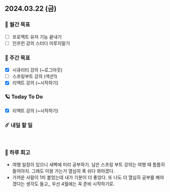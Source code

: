 ## 2024.03.22 (금)

### 🚀 월간 목표

- [ ] 프로젝트 유저 기능 끝내기
- [ ] 인프런 강의 스터디 미루지말기
  <br/>

### 💫 주간 목표

- [x] 시큐리티 강의 (~로그아웃)
- [ ] 스프링부트 강의 (섹션1)
- [x] 리액트 강의 (~시작하기)
  <br/>

### 🪐 Today To Do

- [x] 리액트 강의 (~시작하기)
  <br/>

### ☄️ 내일 할 일

<br/>

### 👾 하루 회고

- 여행 일정이 있으니 새벽에 미리 공부하기. 남은 스프링 부트 강의는 여행 때 틈틈히 들어야지. 그래도 이왕 가는거 열심히 푹 쉬다 와야겠다.
- 가까운 사람이 1차 붙었는데 내가 기분이 더 좋았다. 또 나도 더 열심히 공부를 해야겠다는 생각도 들고,, 우선 4월에는 꼭 준비 시작하기로.